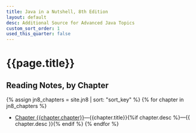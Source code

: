 ```yaml
---
title: Java in a Nutshell, 8th Edition
layout: default
desc: Additional Source for Advanced Java Topics
custom_sort_order: 1
used_this_quarter: false
---
```


# {{page.title}}

## Reading Notes, by Chapter

{% assign jn8_chapters = site.jn8 | sort: "sort_key" %}
{% for chapter in jn8_chapters %}
* [Chapter {{chapter.chapter}}]({{chapter.url}})&mdash;{{chapter.title}}{%if chapter.desc %}&mdash;{{ chapter.desc }}{% endif %}
{% endfor %}
